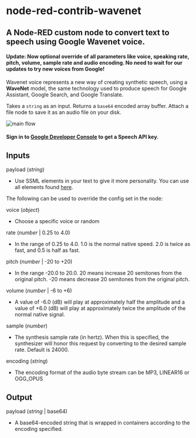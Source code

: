# node-red-contrib-wavenet
## A Node-RED custom node to convert text to speech using Google Wavenet voice.

#### Update: Now optional override of all parameters like voice, speaking rate, pitch, volume, sample rate and audio encoding. No need to wait for our updates to try new voices from Google!


Wavenet voice represents a new way of creating synthetic speech, using a **WaveNet** model, the same technology used to produce speech for Google Assistant, Google Search, and Google Translate.

Takes a `string` as an input. Returns a `base64` encoded array buffer. Attach a file node to save it as an audio file on your disk.

![main flow](https://raw.githubusercontent.com/balsimpson/node-red-contrib-wavenet/master/wavenet_screenshot.png)

#### Sign in to <a href="https://cloud.google.com/text-to-speech/">Google Developer Console</a> to get a Speech API key.


## Inputs

payload (_string_)
- Use SSML elements in your text to give it more personality. You can use all elements found [here](https://cloud.google.com/text-to-speech/docs/reference/rest/v1/text/synthesize).

The following can be used to override the config set in the node:

voice (_object_)
- Choose a specific voice or random

rate (_number_ | 0.25 to 4.0)
- In the range of 0.25 to 4.0. 1.0 is the normal native speed. 2.0 is twice as fast, and 0.5 is half as fast.

pitch (_number_ | -20 to +20)
- In the range -20.0 to 20.0. 20 means increase 20 semitones from the original pitch. -20 means decrease 20 semitones from the original pitch.

volume (_number_ | -6 to +6)
- A value of -6.0 (dB) will play at approximately half the amplitude and a value of +6.0 (dB) will play at approximately twice the amplitude of the normal native signal.

sample (_number_)
- The synthesis sample rate (in hertz). When this is specified, the synthesizer will honor this request by converting to the desired sample rate. Default is 24000.

encoding (_string_)
- The encoding format of the audio byte stream can be MP3, LINEAR16 or OGG_OPUS
</dl>

## Output

payload (_string_ | base64)
- A base64-encoded string that is wrapped in containers according to the encoding specified.